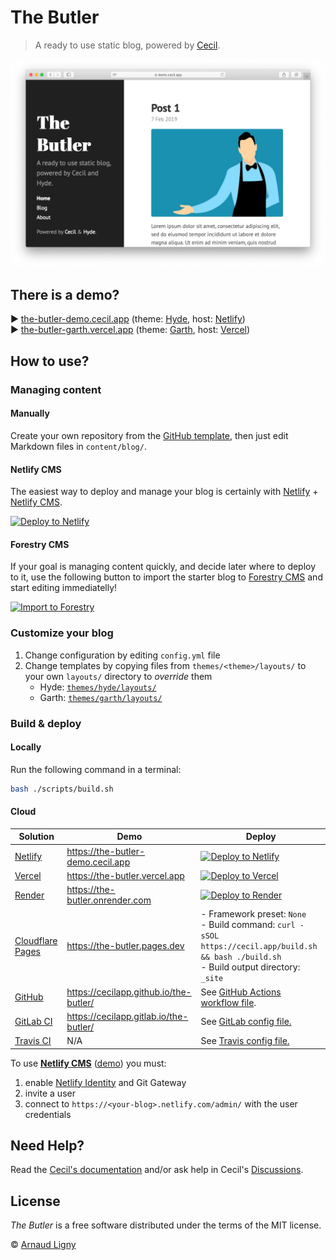 # The Butler

> A ready to use static blog, powered by [Cecil](https://cecil.app).

[![Cecil preview](assets/images/cecil-preview.png)](https://the-butler.cecil.app "the-butler.cecil.app")

## There is a demo?

:arrow_forward: [the-butler-demo.cecil.app](https://the-butler-demo.cecil.app) (theme: [Hyde](https://github.com/Cecilapp/theme-hyde#readme), host: [Netlify](https://www.netlify.com))  
:arrow_forward: [the-butler-garth.vercel.app](https://the-butler-garth.vercel.app) (theme: [Garth](https://github.com/Cecilapp/theme-garth#readme), host: [Vercel](https://vercel.com))

## How to use?

### Managing content

#### Manually

Create your own repository from the [GitHub template](https://github.com/Cecilapp/the-butler/generate), then just edit Markdown files in `content/blog/`.

#### Netlify CMS

The easiest way to deploy and manage your blog is certainly with [Netlify](https://www.netlify.com) + [Netlify CMS](https://www.netlifycms.org).

[![Deploy to Netlify](https://www.netlify.com/img/deploy/button.svg)](https://cecil.app/hosting/netlify/deploy/ "Deploy to Netlify")

#### Forestry CMS

If your goal is managing content quickly, and decide later where to deploy to it, use the following button to import the starter blog to [Forestry CMS](https://forestry.io) and start editing immediatelly!

[![Import to Forestry](https://assets.forestry.io/import-to-forestryK.svg)](https://cecil.app/cms/forestry/import/ "Import to Forestry")

### Customize your blog

1. Change configuration by editing `config.yml` file
2. Change templates by copying files from `themes/<theme>/layouts/` to your own `layouts/` directory to _override_ them
   - Hyde: [`themes/hyde/layouts/`](https://github.com/Cecilapp/theme-hyde/tree/master/layouts)
   - Garth: [`themes/garth/layouts/`](https://github.com/Cecilapp/theme-garth/tree/master/layouts)

### Build & deploy

#### Locally

Run the following command in a terminal:

```bash
bash ./scripts/build.sh
```

#### Cloud

| Solution | Demo | Deploy |
|----------|------|--------|
| [Netlify](https://www.netlify.com) | <https://the-butler-demo.cecil.app> | [![Deploy to Netlify](https://www.netlify.com/img/deploy/button.svg)](https://cecil.app/hosting/netlify/deploy/ "Deploy to Netlify") |
| [Vercel](https://vercel.com) | <https://the-butler.vercel.app> | [![Deploy to Vercel](https://vercel.com/button)](https://cecil.app/hosting/vercel/deploy/ "Deploy to Vercel") |
| [Render](https://render.com) | <https://the-butler.onrender.com> | [![Deploy to Render](https://render.com/images/deploy-to-render-button.svg)](https://cecil.app/hosting/render/deploy/ "Deploy to Render") |
| [Cloudflare Pages](https://pages.cloudflare.com) | <https://the-butler.pages.dev> | - Framework preset: `None`<br />- Build command: `curl -sSOL https://cecil.app/build.sh && bash ./build.sh`<br />- Build output directory: `_site` |
| [GitHub](https://github.com/features/actions/) | <https://cecilapp.github.io/the-butler/> | See [GitHub Actions workflow file](/.github/workflows/build-and-deploy.yml). |
| [GitLab CI](https://about.gitlab.com/stages-devops-lifecycle/continuous-integration/) | <https://cecilapp.gitlab.io/the-butler/> | See [GitLab config file.](/.gitlab-ci.yml) |
| [Travis CI](https://travis-ci.com) | N/A | See [Travis config file.](/.travis.yml) |

To use [**Netlify CMS**](https://www.netlifycms.org) ([demo](https://the-butler-demo.cecil.app/admin/)) you must:

1. enable [Netlify Identity](https://docs.netlify.com/visitor-access/git-gateway/#setup-and-settings) and Git Gateway
2. invite a user
3. connect to `https://<your-blog>.netlify.com/admin/` with the user credentials

## Need Help?

Read the [Cecil's documentation](https://cecil.app/documentation/) and/or ask help in Cecil's [Discussions](https://github.com/Cecilapp/Cecil/discussions).

## License

_The Butler_ is a free software distributed under the terms of the MIT license.

© [Arnaud Ligny](https://arnaudligny.fr)
